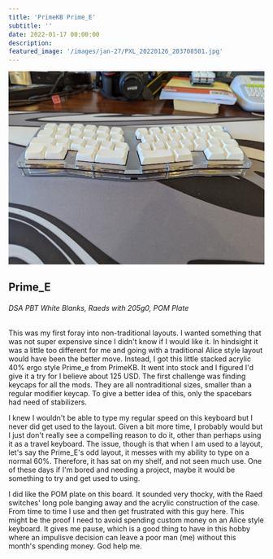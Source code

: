 ```yaml
---
title: 'PrimeKB Prime_E'
subtitle: '' 
date: 2022-01-17 00:00:00
description: 
featured_image: '/images/jan-27/PXL_20220126_203708501.jpg'
---
```


![](/images/jan-27/PXL_20220126_203716439.jpg)

## Prime_E
###### DSA PBT White Blanks, Raeds with 205g0, POM Plate

This was my first foray into non-traditional layouts. I wanted something that was not super expensive since I didn't know if I would like it. In hindsight it was a little too different for me and going with a traditional Alice style layout would have been the better move. Instead, I got this little stacked acrylic 40% ergo style Prime_e from PrimeKB. It went into stock and I figured I'd give it a try for I believe about 125 USD. The first challenge was finding keycaps for all the mods. They are all nontraditional sizes, smaller than a regular modifier keycap. To give a better idea of this, only the spacebars had need of stabilizers. 

I knew I wouldn't be able to type my regular speed on this keyboard but I never did get used to the layout. Given a bit more time, I probably would but I just don't really see a compelling reason to do it, other than perhaps using it as a travel keyboard. The issue, though is that when I am used to a layout, let's say the Prime_E's odd layout, it messes with my ability to type on a normal 60%. Therefore, it has sat on my shelf, and not seen much use. One of these days if I'm bored and needing a project, maybe it would be something to try and get used to using.

I did like the POM plate on this board. It sounded very thocky, with the Raed switches' long pole banging away and the acrylic construction of the case. From time to time I use and then get frustrated with this guy here. This might be the proof I need to avoid spending custom money on an Alice style keyboard. It gives me pause, which is a good thing to have in this hobby where an impulisve decision can leave a poor man (me) without this month's spending money. God help me.

